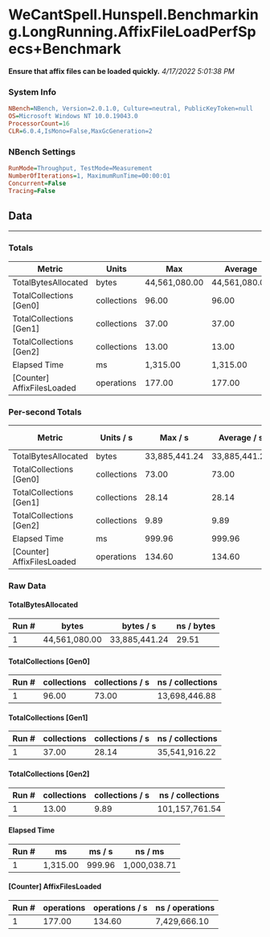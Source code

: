﻿# WeCantSpell.Hunspell.Benchmarking.LongRunning.AffixFileLoadPerfSpecs+Benchmark
__Ensure that affix files can be loaded quickly.__
_4/17/2022 5:01:38 PM_
### System Info
```ini
NBench=NBench, Version=2.0.1.0, Culture=neutral, PublicKeyToken=null
OS=Microsoft Windows NT 10.0.19043.0
ProcessorCount=16
CLR=6.0.4,IsMono=False,MaxGcGeneration=2
```

### NBench Settings
```ini
RunMode=Throughput, TestMode=Measurement
NumberOfIterations=1, MaximumRunTime=00:00:01
Concurrent=False
Tracing=False
```

## Data
-------------------

### Totals
|          Metric |           Units |             Max |         Average |             Min |          StdDev |
|---------------- |---------------- |---------------- |---------------- |---------------- |---------------- |
|TotalBytesAllocated |           bytes |   44,561,080.00 |   44,561,080.00 |   44,561,080.00 |            0.00 |
|TotalCollections [Gen0] |     collections |           96.00 |           96.00 |           96.00 |            0.00 |
|TotalCollections [Gen1] |     collections |           37.00 |           37.00 |           37.00 |            0.00 |
|TotalCollections [Gen2] |     collections |           13.00 |           13.00 |           13.00 |            0.00 |
|    Elapsed Time |              ms |        1,315.00 |        1,315.00 |        1,315.00 |            0.00 |
|[Counter] AffixFilesLoaded |      operations |          177.00 |          177.00 |          177.00 |            0.00 |

### Per-second Totals
|          Metric |       Units / s |         Max / s |     Average / s |         Min / s |      StdDev / s |
|---------------- |---------------- |---------------- |---------------- |---------------- |---------------- |
|TotalBytesAllocated |           bytes |   33,885,441.24 |   33,885,441.24 |   33,885,441.24 |            0.00 |
|TotalCollections [Gen0] |     collections |           73.00 |           73.00 |           73.00 |            0.00 |
|TotalCollections [Gen1] |     collections |           28.14 |           28.14 |           28.14 |            0.00 |
|TotalCollections [Gen2] |     collections |            9.89 |            9.89 |            9.89 |            0.00 |
|    Elapsed Time |              ms |          999.96 |          999.96 |          999.96 |            0.00 |
|[Counter] AffixFilesLoaded |      operations |          134.60 |          134.60 |          134.60 |            0.00 |

### Raw Data
#### TotalBytesAllocated
|           Run # |           bytes |       bytes / s |      ns / bytes |
|---------------- |---------------- |---------------- |---------------- |
|               1 |   44,561,080.00 |   33,885,441.24 |           29.51 |

#### TotalCollections [Gen0]
|           Run # |     collections | collections / s |ns / collections |
|---------------- |---------------- |---------------- |---------------- |
|               1 |           96.00 |           73.00 |   13,698,446.88 |

#### TotalCollections [Gen1]
|           Run # |     collections | collections / s |ns / collections |
|---------------- |---------------- |---------------- |---------------- |
|               1 |           37.00 |           28.14 |   35,541,916.22 |

#### TotalCollections [Gen2]
|           Run # |     collections | collections / s |ns / collections |
|---------------- |---------------- |---------------- |---------------- |
|               1 |           13.00 |            9.89 |  101,157,761.54 |

#### Elapsed Time
|           Run # |              ms |          ms / s |         ns / ms |
|---------------- |---------------- |---------------- |---------------- |
|               1 |        1,315.00 |          999.96 |    1,000,038.71 |

#### [Counter] AffixFilesLoaded
|           Run # |      operations |  operations / s | ns / operations |
|---------------- |---------------- |---------------- |---------------- |
|               1 |          177.00 |          134.60 |    7,429,666.10 |


